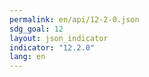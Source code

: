 ```yaml
---
permalink: en/api/12-2-0.json
sdg_goal: 12
layout: json_indicator
indicator: "12.2.0"
lang: en
---
```

